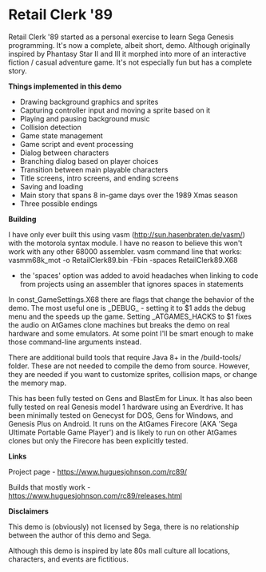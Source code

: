 # Retail Clerk '89
Retail Clerk '89 started as a personal exercise to learn Sega Genesis programming. It's now a complete, albeit short, demo. Although originally inspired by Phantasy Star II and III it morphed into more of an interactive fiction / casual adventure game. It's not especially fun but has a complete story. 

**Things implemented in this demo**

* Drawing background graphics and sprites
* Capturing controller input and moving a sprite based on it
* Playing and pausing background music
* Collision detection
* Game state management
* Game script and event processing
* Dialog between characters
* Branching dialog based on player choices
* Transition between main playable characters
* Title screens, intro screens, and ending screens
* Saving and loading
* Main story that spans 8 in-game days over the 1989 Xmas season
* Three possible endings

**Building**

I have only ever built this using vasm (http://sun.hasenbraten.de/vasm/) with the motorola syntax module. I have no reason to believe this won't work with any other 68000 assembler.
vasm command line that works: 
vasmm68k_mot -o RetailClerk89.bin -Fbin -spaces RetailClerk89.X68
* the 'spaces' option was added to avoid headaches when linking to code from projects using an assembler that ignores spaces in statements

In const\_GameSettings.X68 there are flags that change the behavior of the demo. The most useful one is \_DEBUG\_ - setting it to $1 adds the debug menu and the speeds up the game. Setting \_ATGAMES\_HACKS to $1 fixes the audio on AtGames clone machines but breaks the demo on real hardware and some emulators. At some point I'll be smart enough to make those command-line arguments instead.

There are additional build tools that require Java 8+ in the /build-tools/ folder. These are not needed to compile the demo from source. However, they are needed if you want to customize sprites, collision maps, or change the memory map. 

This has been fully tested on Gens and BlastEm for Linux. It has also been fully tested on real Genesis model 1 hardware using an Everdrive. It has been minimally tested on Genecyst for DOS, Gens for Windows, and Genesis Plus on Android. It runs on the AtGames Firecore (AKA 'Sega Ultimate Portable Game Player') and is likely to run on other AtGames clones but only the Firecore has been explicitly tested.

**Links**

Project page - https://www.huguesjohnson.com/rc89/

Builds that mostly work - https://www.huguesjohnson.com/rc89/releases.html

**Disclaimers**

This demo is (obviously) not licensed by Sega, there is no relationship between the author of this demo and Sega.

Although this demo is inspired by late 80s mall culture all locations, characters, and events are fictitious. 

